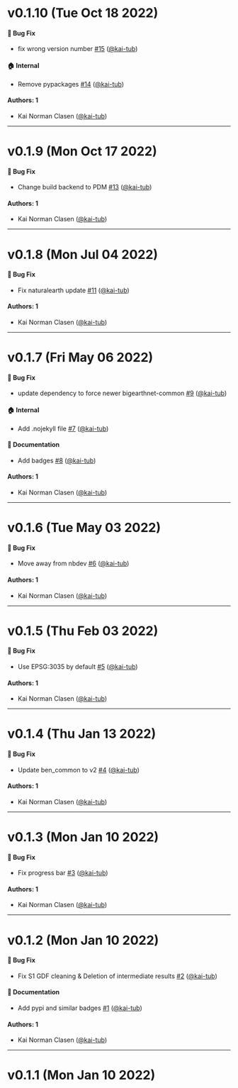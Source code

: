 # v0.1.10 (Tue Oct 18 2022)

#### 🐛 Bug Fix

- fix wrong version number [#15](https://github.com/kai-tub/bigearthnet_gdf_builder/pull/15) ([@kai-tub](https://github.com/kai-tub))

#### 🏠 Internal

- Remove pypackages [#14](https://github.com/kai-tub/bigearthnet_gdf_builder/pull/14) ([@kai-tub](https://github.com/kai-tub))

#### Authors: 1

- Kai Norman Clasen ([@kai-tub](https://github.com/kai-tub))

---

# v0.1.9 (Mon Oct 17 2022)

#### 🐛 Bug Fix

- Change build backend to PDM [#13](https://github.com/kai-tub/bigearthnet_gdf_builder/pull/13) ([@kai-tub](https://github.com/kai-tub))

#### Authors: 1

- Kai Norman Clasen ([@kai-tub](https://github.com/kai-tub))

---

# v0.1.8 (Mon Jul 04 2022)

#### 🐛 Bug Fix

- Fix naturalearth update [#11](https://github.com/kai-tub/bigearthnet_gdf_builder/pull/11) ([@kai-tub](https://github.com/kai-tub))

#### Authors: 1

- Kai Norman Clasen ([@kai-tub](https://github.com/kai-tub))

---

# v0.1.7 (Fri May 06 2022)

#### 🐛 Bug Fix

- update dependency to force newer bigearthnet-common [#9](https://github.com/kai-tub/bigearthnet_gdf_builder/pull/9) ([@kai-tub](https://github.com/kai-tub))

#### 🏠 Internal

- Add .nojekyll file [#7](https://github.com/kai-tub/bigearthnet_gdf_builder/pull/7) ([@kai-tub](https://github.com/kai-tub))

#### 📝 Documentation

- Add badges [#8](https://github.com/kai-tub/bigearthnet_gdf_builder/pull/8) ([@kai-tub](https://github.com/kai-tub))

#### Authors: 1

- Kai Norman Clasen ([@kai-tub](https://github.com/kai-tub))

---

# v0.1.6 (Tue May 03 2022)

#### 🐛 Bug Fix

- Move away from nbdev [#6](https://github.com/kai-tub/bigearthnet_gdf_builder/pull/6) ([@kai-tub](https://github.com/kai-tub))

#### Authors: 1

- Kai Norman Clasen ([@kai-tub](https://github.com/kai-tub))

---

# v0.1.5 (Thu Feb 03 2022)

#### 🐛 Bug Fix

- Use EPSG:3035 by default [#5](https://github.com/kai-tub/bigearthnet_gdf_builder/pull/5) ([@kai-tub](https://github.com/kai-tub))

#### Authors: 1

- Kai Norman Clasen ([@kai-tub](https://github.com/kai-tub))

---

# v0.1.4 (Thu Jan 13 2022)

#### 🐛 Bug Fix

- Update ben_common to v2 [#4](https://github.com/kai-tub/bigearthnet_gdf_builder/pull/4) ([@kai-tub](https://github.com/kai-tub))

#### Authors: 1

- Kai Norman Clasen ([@kai-tub](https://github.com/kai-tub))

---

# v0.1.3 (Mon Jan 10 2022)

#### 🐛 Bug Fix

- Fix progress bar [#3](https://github.com/kai-tub/bigearthnet_gdf_builder/pull/3) ([@kai-tub](https://github.com/kai-tub))

#### Authors: 1

- Kai Norman Clasen ([@kai-tub](https://github.com/kai-tub))

---

# v0.1.2 (Mon Jan 10 2022)

#### 🐛 Bug Fix

- Fix S1 GDF cleaning & Deletion of intermediate results [#2](https://github.com/kai-tub/bigearthnet_gdf_builder/pull/2) ([@kai-tub](https://github.com/kai-tub))

#### 📝 Documentation

- Add pypi and similar badges [#1](https://github.com/kai-tub/bigearthnet_gdf_builder/pull/1) ([@kai-tub](https://github.com/kai-tub))

#### Authors: 1

- Kai Norman Clasen ([@kai-tub](https://github.com/kai-tub))

---

# v0.1.1 (Mon Jan 10 2022)
